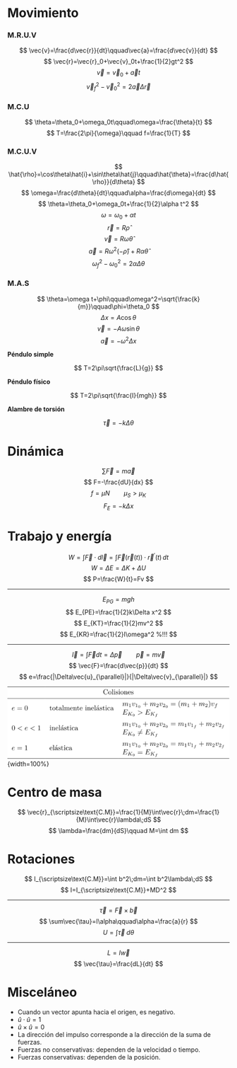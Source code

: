 # Movimiento

### M.R.U.V

$$
\vec{v}=\frac{d\vec{r}}{dt}\qquad\vec{a}=\frac{d\vec{v}}{dt}
$$
$$
\vec{r}=\vec{r}_0+\vec{v}_0t+\frac{1}{2}gt^2
$$
$$
\vec{v}=\vec{v}_0+\vec{a}t
$$
$$
\vec{v}_f^2-\vec{v}_0^2=2\vec{a}\Delta\vec{r}
$$

### M.C.U

$$
\theta=\theta_0+\omega_0t\qquad\omega=\frac{\theta}{t}
$$
$$
T=\frac{2\pi}{\omega}\qquad f=\frac{1}{T}
$$

### M.C.U.V

$$
\hat{\rho}=\cos\theta\hat{i}+\sin\theta\hat{j}\qquad\hat{\theta}=\frac{d\hat{\rho}}{d\theta}
$$
$$
\omega=\frac{d\theta}{dt}\qquad\alpha=\frac{d\omega}{dt}
$$
$$
\theta=\theta_0+\omega_0t+\frac{1}{2}\alpha t^2
$$
$$
\omega=\omega_0+\alpha t
$$
$$
\vec{r}=R\hat{\rho}
$$
$$
\vec{v}=R\omega\hat{\theta}
$$
$$
\vec{a}=R\omega^2(-\hat{\rho})+R\alpha\hat{\theta}
$$
$$
\omega_f^2-\omega_0^2=2\alpha\Delta\theta
$$

### M.A.S

$$
\theta=\omega t+\phi\qquad\omega^2=\sqrt{\frac{k}{m}}\qquad\phi=\theta_0
$$
$$
\Delta x=A\cos\theta
$$
$$
\vec{v}=-A\omega\sin\theta
$$
$$
\vec{a}=-\omega^2\Delta x
$$

**Péndulo simple**

$$
T=2\pi\sqrt{\frac{L}{g}}
$$

**Péndulo físico**

$$
T=2\pi\sqrt{\frac{I}{mgh}}
$$

**Alambre de torsión**

$$
\vec{\tau}=-k\Delta\theta
$$

# Dinámica

$$
\sum\vec{F}=m\vec{a}
$$
$$
F=-\frac{dU}{dx}
$$
$$
f=\mu N\qquad\mu_S>\mu_K
$$
$$
F_E=-k\Delta x
$$

# Trabajo y energía

$$
W=\int\vec{F}\cdot d\vec{l}=\int\vec{F}(\vec{r}(t))\cdot\vec{r}^{\prime}(t)\,dt
$$
$$
W=\Delta E=\Delta K+\Delta U
$$
$$
P=\frac{W}{t}=Fv
$$

---

$$
E_{PG}=mgh
$$
$$
E_{PE}=\frac{1}{2}k\Delta x^2
$$
$$
E_{KT}=\frac{1}{2}mv^2
$$
$$
E_{KR}=\frac{1}{2}I\omega^2 %!!!
$$

---

$$
\vec{I}=\int\vec{F}dt=\Delta\vec{p}\qquad \vec{p}=m\vec{v}
$$
$$
\vec{F}=\frac{d\vec{p}}{dt}
$$
$$
e=\frac{|\Delta\vec{u}_{\parallel}|}{|\Delta\vec{v}_{\parallel}|}
$$

![](./static/tables/collisions.svg){width=100%}

# Centro de masa

$$
\vec{r}_{\scriptsize\text{C.M}}=\frac{1}{M}\int\vec{r}\;dm=\frac{1}{M}\int\vec{r}\lambda\;dS
$$
$$
\lambda=\frac{dm}{dS}\qquad M=\int dm
$$

# Rotaciones

$$
I_{\scriptsize\text{C.M}}=\int b^2\;dm=\int b^2\lambda\;dS
$$
$$
I=I_{\scriptsize\text{C.M}}+MD^2
$$

---

$$
\vec{\tau}=\vec{F}\times\vec{b}
$$
$$
\sum\vec{\tau}=I\alpha\qquad\alpha=\frac{a}{r}
$$
$$
U=\int\vec{\tau}\;d\theta
$$

---

$$
L=I\vec{w}
$$
$$
\vec{\tau}=\frac{dL}{dt}
$$

# Misceláneo

-   Cuando un vector apunta hacia el origen, es negativo.
-   $\hat{u}\cdot\hat{u}=1$
-   $\hat{u}\times\hat{u}=0$
-   La dirección del impulso corresponde a la dirección de la suma de fuerzas.
-   Fuerzas no conservativas: dependen de la velocidad o tiempo.
-   Fuerzas conservativas: dependen de la posición.
